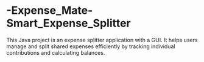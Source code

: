 # -Expense_Mate-Smart_Expense_Splitter
This Java project is an expense splitter application with a GUI. It helps users manage and split shared expenses efficiently by tracking individual contributions and calculating balances.
